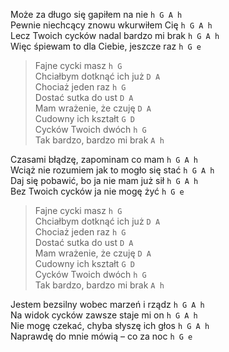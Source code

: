 Może za długo się gapiłem na nie				`h G A h`  
Pewnie niechcący znowu wkurwiłem Cię				`h G A h`  
Lecz Twoich cycków nadal bardzo mi brak			`h G A h`  
Więc śpiewam to dla Ciebie, jeszcze raz			`h G e`  

>Fajne cycki masz						`h G`  
>Chciałbym dotknąć ich już					`D A`  
>Chociaż jeden raz						`h G`  
>Dostać sutka do ust						`D A`  
>Mam wrażenie, że czuję					`D A`  
>Cudowny ich kształt						`G D`  
>Cycków Twoich dwóch						`h G`  
>Tak bardzo, bardzo mi brak					`A h`  

Czasami błądzę, zapominam co mam				`h G A h`  
Wciąż nie rozumiem jak to mogło się stać			`h G A h`  
Daj się pobawić, bo ja nie mam już sił			`h G A h`  
Bez Twoich cycków ja nie mogę żyć				`h G e`  

>Fajne cycki masz						`h G`  
>Chciałbym dotknąć ich już					`D A`  
>Chociaż jeden raz						`h G`  
>Dostać sutka do ust						`D A`  
>Mam wrażenie, że czuję					`D A`  
>Cudowny ich kształt						`G D`  
>Cycków Twoich dwóch						`h G`  
>Tak bardzo, bardzo mi brak					`A h`  

Jestem bezsilny wobec marzeń i rządz			`h G A h`  
Na widok cycków zawsze staje mi on			`h G A h`  
Nie mogę czekać, chyba słyszę ich głos			`h G A h`  
Naprawdę do mnie mówią – co za noc			`h G e`  

